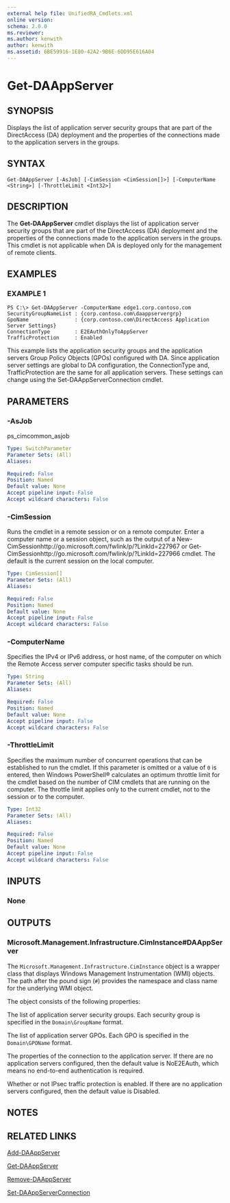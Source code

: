 ```yaml
---
external help file: UnifiedRA_Cmdlets.xml
online version: 
schema: 2.0.0
ms.reviewer:
ms.author: kenwith
author: kenwith
ms.assetid: 6BE59916-1E80-42A2-9B6E-6DD95E616A04
---
```


# Get-DAAppServer

## SYNOPSIS
Displays the list of application server security groups that are part of the DirectAccess (DA) deployment and the properties of the connections made to the application servers in the groups.

## SYNTAX

```
Get-DAAppServer [-AsJob] [-CimSession <CimSession[]>] [-ComputerName <String>] [-ThrottleLimit <Int32>]
```

## DESCRIPTION
The **Get-DAAppServer** cmdlet displays the list of application server security groups that are part of the DirectAccess (DA) deployment and the properties of the connections made to the application servers in the groups.
This cmdlet is not applicable when DA is deployed only for the management of remote clients.

## EXAMPLES

### EXAMPLE 1
```
PS C:\> Get-DAAppServer -ComputerName edge1.corp.contoso.com
SecurityGroupNameList : {corp.contoso.com\daappservergrp} 
GpoName               : {corp.contoso.com\DirectAccess Application Server Settings} 
ConnectionType        : E2EAuthOnlyToAppServer 
TrafficProtection     : Enabled
```

This example lists the application security groups and the application servers Group Policy Objects (GPOs) configured with DA.
Since application server settings are global to DA configuration, the ConnectionType and, TrafficProtection are the same for all application servers.
These settings can change using the Set-DAAppServerConnection cmdlet.

## PARAMETERS

### -AsJob
ps_cimcommon_asjob

```yaml
Type: SwitchParameter
Parameter Sets: (All)
Aliases: 

Required: False
Position: Named
Default value: None
Accept pipeline input: False
Accept wildcard characters: False
```

### -CimSession
Runs the cmdlet in a remote session or on a remote computer.
Enter a computer name or a session object, such as the output of a New-CimSessionhttp://go.microsoft.com/fwlink/p/?LinkId=227967 or Get-CimSessionhttp://go.microsoft.com/fwlink/p/?LinkId=227966 cmdlet.
The default is the current session on the local computer.

```yaml
Type: CimSession[]
Parameter Sets: (All)
Aliases: 

Required: False
Position: Named
Default value: None
Accept pipeline input: False
Accept wildcard characters: False
```

### -ComputerName
Specifies the IPv4 or IPv6 address, or host name, of the computer on which the Remote Access server computer specific tasks should be run.

```yaml
Type: String
Parameter Sets: (All)
Aliases: 

Required: False
Position: Named
Default value: None
Accept pipeline input: False
Accept wildcard characters: False
```

### -ThrottleLimit
Specifies the maximum number of concurrent operations that can be established to run the cmdlet.
If this parameter is omitted or a value of `0` is entered, then Windows PowerShell® calculates an optimum throttle limit for the cmdlet based on the number of CIM cmdlets that are running on the computer.
The throttle limit applies only to the current cmdlet, not to the session or to the computer.

```yaml
Type: Int32
Parameter Sets: (All)
Aliases: 

Required: False
Position: Named
Default value: None
Accept pipeline input: False
Accept wildcard characters: False
```

## INPUTS

### None

## OUTPUTS

### Microsoft.Management.Infrastructure.CimInstance#DAAppServer
The `Microsoft.Management.Infrastructure.CimInstance` object is a wrapper class that displays Windows Management Instrumentation (WMI) objects.
The path after the pound sign (`#`) provides the namespace and class name for the underlying WMI object.

The object consists of the following properties: 

The list of application server security groups.
Each security group is specified in the `Domain\GroupName` format. 

The list of application server GPOs.
Each GPO is specified in the `Domain\GPOName` format. 

The properties of the connection to the application server.
If there are no application servers configured, then the default value is NoE2EAuth, which means no end-to-end authentication is required. 

Whether or not IPsec traffic protection is enabled.
If there are no application servers configured, then the default value is Disabled.

## NOTES

## RELATED LINKS

[Add-DAAppServer](./Add-DAAppServer.md)

[Get-DAAppServer](./Get-DAAppServer.md)

[Remove-DAAppServer](./Remove-DAAppServer.md)

[Set-DAAppServerConnection](./Set-DAAppServerConnection.md)

